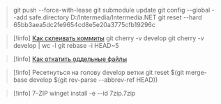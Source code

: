 >git push --force-with-lease
>git submodule update
>git config --global --add safe.directory D:/Intermedia/Intermedia.NET
>git reset --hard 65bb3aea5dc2fe9654cd8e5e20a3775cfb19296c

> [!info] [Как склеивать коммиты](https://htmlacademy.ru/blog/git/how-to-squash-commits-and-why-it-is-needed)
> git cherry -v develop
> git cherry -v develop | wc -l
> git rebase -i HEAD~5

> [!info] [Как откатить оддельные файлы](https://ru.linux-console.net/?p=7833)
> 

> [!info] Ресетнуться на голову develop ветки
> git reset $(git merge-base develop $(git rev-parse --abbrev-ref HEAD))

> [!info] 7-ZIP
> winget install -e --id 7zip.7zip
